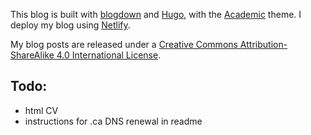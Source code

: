 This blog is built with [blogdown](https://github.com/rstudio/blogdown) and [Hugo](https://gohugo.io/), with the [Academic](https://sourcethemes.com/academic/) theme. I deploy my blog using [Netlify](https://www.netlify.com/). 

My blog posts are released under a [Creative Commons Attribution-ShareAlike 4.0 International License](http://creativecommons.org/licenses/by-sa/4.0/).

## Todo:
- html CV
- instructions for .ca DNS renewal in readme
